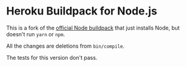 # Heroku Buildpack for Node.js

This is a fork of the [official Node buildpack](https://github.com/heroku/heroku-buildpack-nodejs) that just
installs Node, but doesn't run `yarn` or `npm`.

All the changes are deletions from `bin/compile`.

The tests for this version don't pass.